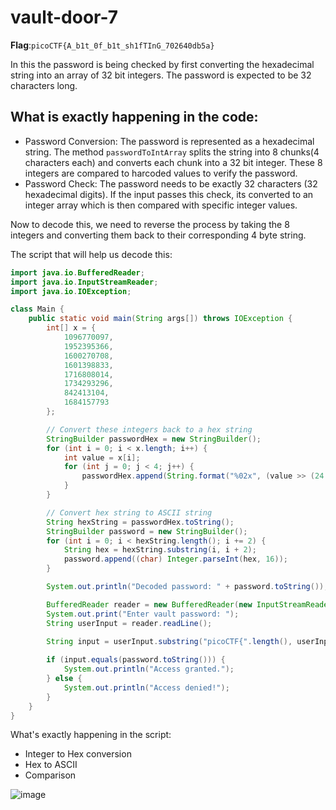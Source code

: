 # vault-door-7
__Flag__:`picoCTF{A_b1t_0f_b1t_sh1fTInG_702640db5a}`

In this the password is being checked by first converting the hexadecimal string into an array of 32 bit integers. The password is expected to be 32 characters long.

## What is exactly happening in the code:

- Password Conversion: The password is represented as a hexadecimal string. The method `passwordToIntArray` splits the string into 8 chunks(4 characters each) and converts each chunk into a 32 bit integer. These 8 integers are compared to harcoded values to verify the password.
- Password Check: The password needs to be exactly 32 characters (32 hexadecimal digits). If the input passes this check, its converted to an integer array which is then compared with specific integer values.

Now to decode this, we need to reverse the process by taking the 8 integers and converting them back to their corresponding 4 byte string.

The script that will help us decode this:
```java
import java.io.BufferedReader;
import java.io.InputStreamReader;
import java.io.IOException;

class Main {
    public static void main(String args[]) throws IOException {
        int[] x = {
            1096770097,
            1952395366,
            1600270708,
            1601398833,
            1716808014,
            1734293296,
            842413104,
            1684157793
        };

        // Convert these integers back to a hex string
        StringBuilder passwordHex = new StringBuilder();
        for (int i = 0; i < x.length; i++) {
            int value = x[i];
            for (int j = 0; j < 4; j++) {
                passwordHex.append(String.format("%02x", (value >> (24 - j * 8)) & 0xFF));
            }
        }

        // Convert hex string to ASCII string
        String hexString = passwordHex.toString();
        StringBuilder password = new StringBuilder();
        for (int i = 0; i < hexString.length(); i += 2) {
            String hex = hexString.substring(i, i + 2);
            password.append((char) Integer.parseInt(hex, 16));
        }

        System.out.println("Decoded password: " + password.toString());

        BufferedReader reader = new BufferedReader(new InputStreamReader(System.in));
        System.out.print("Enter vault password: ");
        String userInput = reader.readLine();
        
        String input = userInput.substring("picoCTF{".length(), userInput.length() - 1);

        if (input.equals(password.toString())) {
            System.out.println("Access granted.");
        } else {
            System.out.println("Access denied!");
        }
    }
}

```

What's exactly happening in the script:
- Integer to Hex conversion
- Hex to ASCII
- Comparison

![image](https://github.com/user-attachments/assets/248cc666-d3d7-40d1-b5f7-840bb10e9520)
